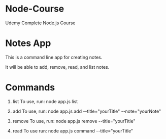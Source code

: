 # Node-Course
 Udemy Complete Node.js Course

# Notes App

This is a command line app for creating notes.

It will be able to add, remove, read, and list notes.

# Commands

1. list
To use, run: node app.js list

2. add
To use, run: node app.js add --title="yourTitle" --note="yourNote"

3. remove
To use, run: node app.js remove --title="yourTitle"

4. read
To use run: node app.js command --title="yourTitle"
